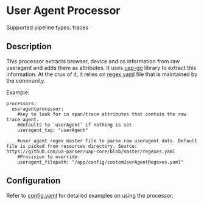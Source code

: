 # User Agent Processor
Supported pipeline types: traces

## Description
This processor extracts browser, device and os information from raw useragent and adds them as attributes. It uses [uap-go](https://github.com/ua-parser/uap-go) 
library to extract this information. At the crux of it, it relies on [regex yaml](https://github.com/ua-parser/uap-core/blob/286809e09706ea891b9434ed875574d65e0ff6b7/regexes.yaml) file that is maintained by the community.

Example:

```
processors:
  useragentprocessor:
    #key to look for in span/trace attributes that contain the raw trace agent.
    #defaults to `userAgent` if nothing is set.
    useragent_tag: "userAgent"

    #user agent regex master file to parse raw useragent data. Default file is picked from resources directory. Source: https://github.com/ua-parser/uap-core/blob/master/regexes.yaml
    #Provision to override.
    useragent_filepath: "/app/config/customUserAgentRegexes.yaml"
```
## Configuration
Refer to [config.yaml](testdata/config.yaml) for detailed examples on using the processor.
  

